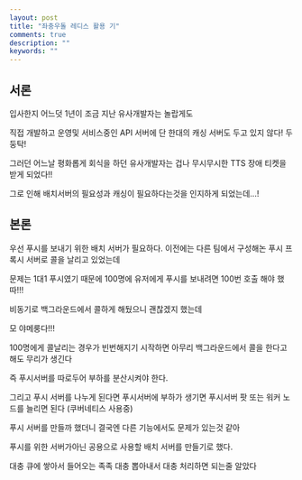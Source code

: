 ```yaml
---
layout: post
title: "좌충우돌 레디스 활용 기"
comments: true
description: ""
keywords: ""
---
```



## 서론


입사한지 어느덧 1년이 조금 지난 유사개발자는 놀랍게도 

직접 개발하고 운영및 서비스중인 API 서버에 단 한대의 캐싱 서버도 두고 있지 않다! 두둥탁!

그러던 어느날 평화롭게 회식을 하던 유사개발자는 겁나 무시무시한 TTS 장애 티켓을 받게 되었다!!

그로 인해 배치서버의 필요성과 캐싱이 필요하다는것을 인지하게 되었는데...!


## 본론

우선 푸시를 보내기 위한 배치 서버가 필요하다.
이전에는 다른 팀에서 구성해논 푸시 프록시 서버로 콜을 날리고 있었는데

문제는 1대1 푸시였기 때문에 100명에 유저에게 푸시를 보내려면 100번 호출 해야 했따!!!

비동기로 백그라운드에서 콜하게 해뒀으니 괜찮겠지 했는데

모 야메룽다!!!

100명에게 콜날리는 경우가 빈번해지기 시작하면 아무리 백그라운드에서 콜을 한다고 해도 무리가 생긴다

즉 푸시서버를 따로두어 부하를 분산시켜야 한다.

그리고 푸시 서버를 나누게 된다면 푸시서버에 부하가 생기면 푸시서버 팟 또는 워커 노드를 늘리면 된다 (쿠버네티스 사용중)

푸시 서버를 만들까 했더니 결국엔 다른 기능에서도 문제가 있는것 같아

푸시를 위한 서버가아닌 공용으로 사용할 배치 서버를 만들기로 했다.

대충 큐에 쌓아서 들어오는 족족 대충 뽑아내서 대충 처리하면 되는줄 알았다





